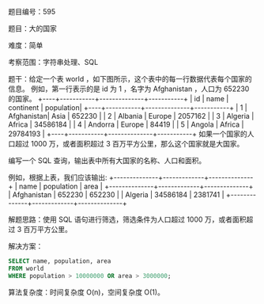 题目编号：595

题目：大的国家

难度：简单

考察范围：字符串处理、SQL

题干：给定一个表 world ，如下图所示，这个表中的每一行数据代表每个国家的信息。 
例如，第一行表示的是 id 为 1 ，名字为 Afghanistan ，人口为 652230 的国家。
+----+-----------+--------------+-----------+
| id | name      | continent    | population|
+----+-----------+--------------+-----------+
| 1  | Afghanistan| Asia         | 652230    |
| 2  | Albania   | Europe       | 2057162   |
| 3  | Algeria   | Africa       | 34586184  |
| 4  | Andorra   | Europe       | 84419     |
| 5  | Angola    | Africa       | 29784193  |
+----+-----------+--------------+-----------+
如果一个国家的人口超过 1000 万，或者面积超过 3 百万平方公里，那么这个国家就是大国家。

编写一个 SQL 查询，输出表中所有大国家的名称、人口和面积。

例如，根据上表，我们应该输出:
+--------------+-------------+--------------+
| name         | population  | area         |
+--------------+-------------+--------------+
| Afghanistan  | 652230      | 652230       |
| Algeria      | 34586184    | 2381741      |
+--------------+-------------+--------------+

解题思路：使用 SQL 语句进行筛选，筛选条件为人口超过 1000 万，或者面积超过 3 百万平方公里。

解决方案：

```sql
SELECT name, population, area
FROM world
WHERE population > 10000000 OR area > 3000000;
```

算法复杂度：时间复杂度 O(n)，空间复杂度 O(1)。